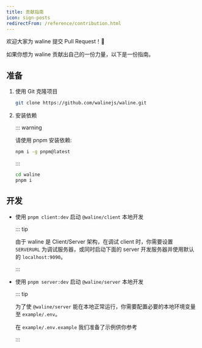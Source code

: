 ```yaml
---
title: 贡献指南
icon: sign-posts
redirectFrom: /reference/contribution.html
---
```


欢迎大家为 waline 提交 Pull Request！:tada:

如果你想为 waline 贡献出自己的一份力量，以下是一份指南。

<!-- more -->

## 准备

1. 使用 Git 克隆项目

   ```bash
   git clone https://github.com/walinejs/waline.git
   ```

1. 安装依赖

   ::: warning

   请使用 pnpm 安装依赖:

   ```bash
   npm i -g pnpm@latest
   ```

   :::

   ```bash
   cd waline
   pnpm i
   ```

## 开发

- 使用 `pnpm client:dev` 启动 `@waline/client` 本地开发

  ::: tip

  由于 waline 是 Client/Server 架构，在调试 client 时，你需要设置 `SERVERURL` 为调试服务器，或同时启动下面的 server 开发服务器并使用默认的 `localhost:9090`。

  :::

- 使用 `pnpm server:dev` 启动 `@waline/server` 本地开发

  ::: tip

  为了使 `@waline/server` 能在本地正常运行，你需要配置必要的本地环境变量至 `example/.env`。

  在 `example/.env.example` 我们准备了示例供你参考

  :::
